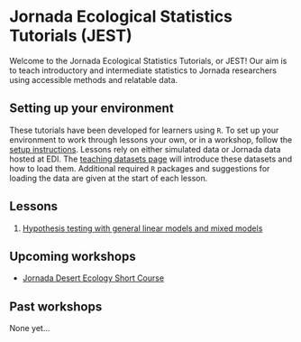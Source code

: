 # Jornada Ecological Statistics Tutorials (JEST)

Welcome to the Jornada Ecological Statistics Tutorials, or JEST! Our aim is to
teach introductory and intermediate statistics to Jornada researchers using accessible methods and relatable data.

## Setting up your environment

These tutorials have been developed for learners using `R`. To set up your environment to work through lessons your own, or in a workshop, follow the [setup instructions](./html/setup.html). Lessons rely on either simulated data or Jornada data hosted at EDI. The [teaching datasets page](./html/teaching-datasets.html) will introduce these datasets and how to load them. Additional required `R` packages and suggestions for loading the data are given at the start of each lesson.

## Lessons

1. [Hypothesis testing with general linear models and mixed models](./html/hypothesis-testing-basics.html)

## Upcoming workshops

* [Jornada Desert Ecology Short Course](./workshops/20220629-jrn-ecology-short-course/index)

## Past workshops

None yet...
